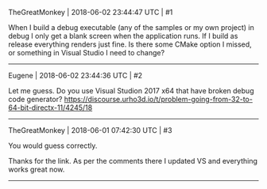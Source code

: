 TheGreatMonkey | 2018-06-02 23:44:47 UTC | #1

When I build a debug executable (any of the samples or my own project) in debug I only get a blank screen when the application runs. If I build as release everything renders just fine. Is there some CMake option I missed, or something in Visual Studio I need to change?

-------------------------

Eugene | 2018-06-02 23:44:36 UTC | #2

Let me guess. Do you use Visual Studion 2017 x64 that have broken debug code generator?
 https://discourse.urho3d.io/t/problem-going-from-32-to-64-bit-directx-11/4245/18

-------------------------

TheGreatMonkey | 2018-06-01 07:42:30 UTC | #3

You would guess correctly.

Thanks for the link. As per the comments there I updated VS and everything works great now.

-------------------------

